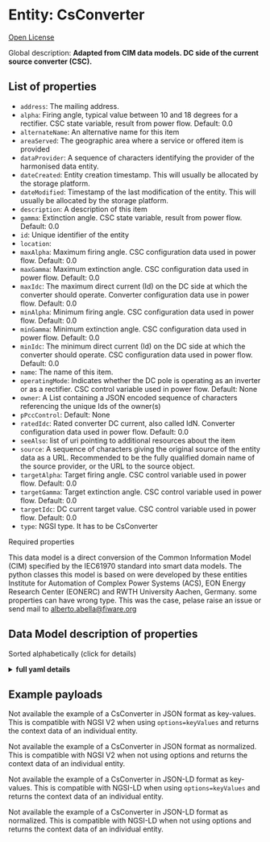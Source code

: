 Entity: CsConverter  
===================  
[Open License](https://github.com/smart-data-models//dataModel.EnergyCIM/blob/master/CsConverter/LICENSE.md)  
Global description: **Adapted from CIM data models. DC side of the current source converter (CSC).**  

## List of properties  

- `address`: The mailing address.  - `alpha`: Firing angle, typical value between 10 and 18 degrees for a rectifier. CSC state variable, result from power flow. Default: 0.0  - `alternateName`: An alternative name for this item  - `areaServed`: The geographic area where a service or offered item is provided  - `dataProvider`: A sequence of characters identifying the provider of the harmonised data entity.  - `dateCreated`: Entity creation timestamp. This will usually be allocated by the storage platform.  - `dateModified`: Timestamp of the last modification of the entity. This will usually be allocated by the storage platform.  - `description`: A description of this item  - `gamma`: Extinction angle. CSC state variable, result from power flow. Default: 0.0  - `id`: Unique identifier of the entity  - `location`:   - `maxAlpha`: Maximum firing angle. CSC configuration data used in power flow. Default: 0.0  - `maxGamma`: Maximum extinction angle. CSC configuration data used in power flow. Default: 0.0  - `maxIdc`: The maximum direct current (Id) on the DC side at which the converter should operate. Converter configuration data use in power flow. Default: 0.0  - `minAlpha`: Minimum firing angle. CSC configuration data used in power flow. Default: 0.0  - `minGamma`: Minimum extinction angle. CSC configuration data used in power flow. Default: 0.0  - `minIdc`: The minimum direct current (Id) on the DC side at which the converter should operate. CSC configuration data used in power flow. Default: 0.0  - `name`: The name of this item.  - `operatingMode`: Indicates whether the DC pole is operating as an inverter or as a rectifier. CSC control variable used in power flow. Default: None  - `owner`: A List containing a JSON encoded sequence of characters referencing the unique Ids of the owner(s)  - `pPccControl`:  Default: None  - `ratedIdc`: Rated converter DC current, also called IdN. Converter configuration data used in power flow. Default: 0.0  - `seeAlso`: list of uri pointing to additional resources about the item  - `source`: A sequence of characters giving the original source of the entity data as a URL. Recommended to be the fully qualified domain name of the source provider, or the URL to the source object.  - `targetAlpha`: Target firing angle. CSC control variable used in power flow. Default: 0.0  - `targetGamma`: Target extinction angle. CSC  control variable used in power flow. Default: 0.0  - `targetIdc`: DC current target value. CSC control variable used in power flow. Default: 0.0  - `type`: NGSI type. It has to be CsConverter    
Required properties  
This data model is a direct conversion of the Common Information Model (CIM) specified by the IEC61970 standard into smart data models. The python classes this model is based on were developed by these entities Institute for Automation of Complex Power Systems (ACS), EON Energy Research Center (EONERC) and RWTH University Aachen, Germany. some properties can have wrong type. This was the case, pelase raise an issue or send mail to alberto.abella@fiware.org  
## Data Model description of properties  
Sorted alphabetically (click for details)  
<details><summary><strong>full yaml details</strong></summary>    
```yaml  
CsConverter:    
  description: 'Adapted from CIM data models. DC side of the current source converter (CSC).'    
  properties:    
    address:    
      description: 'The mailing address.'    
      properties:    
        addressCountry:    
          description: 'Property. The country. For example, Spain. Model:''https://schema.org/Text'''    
          type: string    
        addressLocality:    
          description: 'Property. The locality in which the street address is, and which is in the region. Model:''https://schema.org/Text'''    
          type: string    
        addressRegion:    
          description: 'Property. The region in which the locality is, and which is in the country. Model:''https://schema.org/Text'''    
          type: string    
        areaServed:    
          description: 'Property. The geographic area where a service or offered item is provided. Model:''https://schema.org/Text'''    
          type: string    
        postOfficeBoxNumber:    
          description: 'Property. The post office box number for PO box addresses. For example, Spain. Model:''https://schema.org/Text'''    
          type: string    
        postalCode:    
          description: 'Property. The postal code. For example, Spain. Model:''https://schema.org/Text'''    
          type: string    
        streetAddress:    
          description: 'Property. The street address. Model:''https://schema.org/Text'''    
          type: string    
      type: Property    
    alpha:    
      description: 'Firing angle, typical value between 10 and 18 degrees for a rectifier. CSC state variable, result from power flow. Default: 0.0'    
      type: number    
      x-ngsi:    
        model: https://schema.org/Number    
    alternateName:    
      description: 'An alternative name for this item'    
      type: Property    
    areaServed:    
      description: 'The geographic area where a service or offered item is provided'    
      type: Property    
      x-ngsi:    
        model: https://schema.org/Text    
    dataProvider:    
      description: 'A sequence of characters identifying the provider of the harmonised data entity.'    
      type: Property    
    dateCreated:    
      description: 'Entity creation timestamp. This will usually be allocated by the storage platform.'    
      format: date-time    
      type: Property    
    dateModified:    
      description: 'Timestamp of the last modification of the entity. This will usually be allocated by the storage platform.'    
      format: date-time    
      type: Property    
    description:    
      description: 'A description of this item'    
      type: Property    
    gamma:    
      description: 'Extinction angle. CSC state variable, result from power flow. Default: 0.0'    
      type: number    
      x-ngsi:    
        model: https://schema.org/Number    
    id:    
      anyOf: &csconverter_-_properties_-_owner_-_items_-_anyof    
        - description: 'Property. Identifier format of any NGSI entity'    
          maxLength: 256    
          minLength: 1    
          pattern: ^[\w\-\.\{\}\$\+\*\[\]`|~^@!,:\\]+$    
          type: string    
        - description: 'Property. Identifier format of any NGSI entity'    
          format: uri    
          type: string    
      description: 'Unique identifier of the entity'    
      type: Property    
    location:    
      $id: https://geojson.org/schema/Geometry.json    
      $schema: "http://json-schema.org/draft-07/schema#"    
      oneOf:    
        - properties:    
            bbox:    
              items:    
                type: number    
              minItems: 4    
              type: array    
            coordinates:    
              items:    
                type: number    
              minItems: 2    
              type: array    
            type:    
              enum:    
                - Point    
              type: string    
          required:    
            - type    
            - coordinates    
          title: 'GeoJSON Point'    
          type: object    
        - properties:    
            bbox:    
              items:    
                type: number    
              minItems: 4    
              type: array    
            coordinates:    
              items:    
                items:    
                  type: number    
                minItems: 2    
                type: array    
              minItems: 2    
              type: array    
            type:    
              enum:    
                - LineString    
              type: string    
          required:    
            - type    
            - coordinates    
          title: 'GeoJSON LineString'    
          type: object    
        - properties:    
            bbox:    
              items:    
                type: number    
              minItems: 4    
              type: array    
            coordinates:    
              items:    
                items:    
                  items:    
                    type: number    
                  minItems: 2    
                  type: array    
                minItems: 4    
                type: array    
              type: array    
            type:    
              enum:    
                - Polygon    
              type: string    
          required:    
            - type    
            - coordinates    
          title: 'GeoJSON Polygon'    
          type: object    
        - properties:    
            bbox:    
              items:    
                type: number    
              minItems: 4    
              type: array    
            coordinates:    
              items:    
                items:    
                  type: number    
                minItems: 2    
                type: array    
              type: array    
            type:    
              enum:    
                - MultiPoint    
              type: string    
          required:    
            - type    
            - coordinates    
          title: 'GeoJSON MultiPoint'    
          type: object    
        - properties:    
            bbox:    
              items:    
                type: number    
              minItems: 4    
              type: array    
            coordinates:    
              items:    
                items:    
                  items:    
                    type: number    
                  minItems: 2    
                  type: array    
                minItems: 2    
                type: array    
              type: array    
            type:    
              enum:    
                - MultiLineString    
              type: string    
          required:    
            - type    
            - coordinates    
          title: 'GeoJSON MultiLineString'    
          type: object    
        - properties:    
            bbox:    
              items:    
                type: number    
              minItems: 4    
              type: array    
            coordinates:    
              items:    
                items:    
                  items:    
                    items:    
                      type: number    
                    minItems: 2    
                    type: array    
                  minItems: 4    
                  type: array    
                type: array    
              type: array    
            type:    
              enum:    
                - MultiPolygon    
              type: string    
          required:    
            - type    
            - coordinates    
          title: 'GeoJSON MultiPolygon'    
          type: object    
      title: 'GeoJSON Geometry'    
    maxAlpha:    
      description: 'Maximum firing angle. CSC configuration data used in power flow. Default: 0.0'    
      type: number    
      x-ngsi:    
        model: https://schema.org/Number    
    maxGamma:    
      description: 'Maximum extinction angle. CSC configuration data used in power flow. Default: 0.0'    
      type: number    
      x-ngsi:    
        model: https://schema.org/Number    
    maxIdc:    
      description: 'The maximum direct current (Id) on the DC side at which the converter should operate. Converter configuration data use in power flow. Default: 0.0'    
      type: number    
      x-ngsi:    
        model: https://schema.org/Number    
    minAlpha:    
      description: 'Minimum firing angle. CSC configuration data used in power flow. Default: 0.0'    
      type: number    
      x-ngsi:    
        model: https://schema.org/Number    
    minGamma:    
      description: 'Minimum extinction angle. CSC configuration data used in power flow. Default: 0.0'    
      type: number    
      x-ngsi:    
        model: https://schema.org/Number    
    minIdc:    
      description: 'The minimum direct current (Id) on the DC side at which the converter should operate. CSC configuration data used in power flow. Default: 0.0'    
      type: number    
      x-ngsi:    
        model: https://schema.org/Number    
    name:    
      description: 'The name of this item.'    
      type: Property    
    operatingMode:    
      description: 'Indicates whether the DC pole is operating as an inverter or as a rectifier. CSC control variable used in power flow. Default: None'    
      type: number    
      x-ngsi:    
        model: https://schema.org/Number    
    owner:    
      description: 'A List containing a JSON encoded sequence of characters referencing the unique Ids of the owner(s)'    
      items:    
        anyOf: *csconverter_-_properties_-_owner_-_items_-_anyof    
        description: 'Property. Unique identifier of the entity'    
      type: Property    
    pPccControl:    
      description: ' Default: None'    
      type: number    
      x-ngsi:    
        model: https://schema.org/Number    
    ratedIdc:    
      description: 'Rated converter DC current, also called IdN. Converter configuration data used in power flow. Default: 0.0'    
      type: number    
      x-ngsi:    
        model: https://schema.org/Number    
    seeAlso:    
      description: 'list of uri pointing to additional resources about the item'    
      oneOf:    
        - items:    
            - format: uri    
              type: string    
          minItems: 1    
          type: array    
        - format: uri    
          type: string    
      type: Property    
    source:    
      description: 'A sequence of characters giving the original source of the entity data as a URL. Recommended to be the fully qualified domain name of the source provider, or the URL to the source object.'    
      type: Property    
    targetAlpha:    
      description: 'Target firing angle. CSC control variable used in power flow. Default: 0.0'    
      type: number    
      x-ngsi:    
        model: https://schema.org/Number    
    targetGamma:    
      description: 'Target extinction angle. CSC  control variable used in power flow. Default: 0.0'    
      type: number    
      x-ngsi:    
        model: https://schema.org/Number    
    targetIdc:    
      description: 'DC current target value. CSC control variable used in power flow. Default: 0.0'    
      type: number    
      x-ngsi:    
        model: https://schema.org/Number    
    type:    
      description: 'NGSI type. It has to be CsConverter'    
      enum:    
        - CsConverter    
      type: Property    
  required: []    
  type: object    
```  
</details>    
## Example payloads    
Not available the example of a CsConverter in JSON format as key-values. This is compatible with NGSI V2 when  using `options=keyValues` and returns the context data of an individual entity.  
Not available the example of a CsConverter in JSON format as normalized. This is compatible with NGSI V2 when not using options and returns the context data of an individual entity.  
Not available the example of a CsConverter in JSON-LD format as key-values. This is compatible with NGSI-LD when  using `options=keyValues` and returns the context data of an individual entity.  
Not available the example of a CsConverter in JSON-LD format as normalized. This is compatible with NGSI-LD when not using options and returns the context data of an individual entity.  
